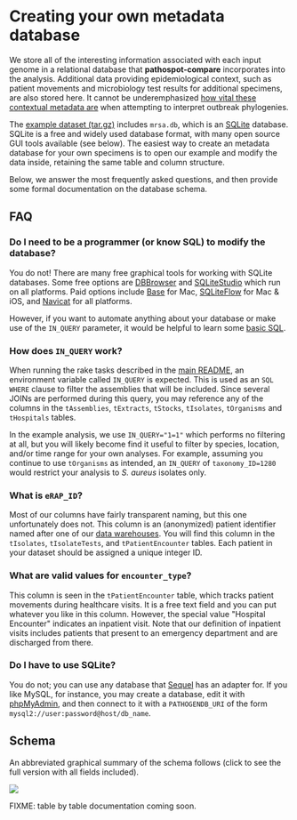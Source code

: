 # Creating your own metadata database

We store all of the interesting information associated with each input genome in a relational database that **pathospot-compare** incorporates into the analysis. Additional data providing epidemiological context, such as patient movements and microbiology test results for additional specimens, are also stored here. It cannot be underemphasized [how vital these contextual metadata are][natmic] when attempting to interpret outbreak phylogenies.

[natmic]: https://www.nature.com/articles/s41564-020-0738-5

The [example dataset (tar.gz)](https://pathospot.org/data/mrsa.tar.gz) includes `mrsa.db`, which is an [SQLite] database. SQLite is a free and widely used database format, with many open source GUI tools available (see below). The easiest way to create an metadata database for your own specimens is to open our example and modify the data inside, retaining the same table and column structure.

[SQLite]: https://www.sqlite.org/index.html

Below, we answer the most frequently asked questions, and then provide some formal documentation on the database schema.

## FAQ

### Do I need to be a programmer (or know SQL) to modify the database?

You do not! There are many free graphical tools for working with SQLite databases. Some free options are [DBBrowser](https://sqlitebrowser.org/) and [SQLiteStudio](https://sqlitestudio.pl/) which run on all platforms. Paid options include [Base](https://menial.co.uk/base/) for Mac,  [SQLiteFlow](https://www.sqliteflow.com/) for Mac & iOS, and [Navicat](https://www.navicat.com/en/products/navicat-premium) for all platforms.

However, if you want to automate anything about your database or make use of the `IN_QUERY` parameter, it would be helpful to learn some [basic SQL](https://www.sqlitetutorial.net/).

### How does `IN_QUERY` work?

When running the rake tasks described in the [main README](https://github.com/powerpak/pathospot-comparison), an environment variable called `IN_QUERY` is expected. This is used as an `SQL WHERE` clause to filter the assemblies that will be included.  Since several JOINs are performed during this query, you may reference any of the columns in the `tAssemblies`, `tExtracts`, `tStocks`, `tIsolates`, `tOrganisms` and `tHospitals` tables.

In the example analysis, we use `IN_QUERY="1=1"` which performs no filtering at all, but you will likely become find it useful to filter by species, location, and/or time range for your own analyses. For example, assuming you continue to use `tOrganisms` as intended, an `IN_QUERY` of `taxonomy_ID=1280` would restrict your analysis to _S. aureus_ isolates only.

### What is `eRAP_ID`?

Most of our columns have fairly transparent naming, but this one unfortunately does not. This column is an (anonymized) patient identifier named after one of our [data warehouses](https://erap.mssm.edu). You will find this column in the `tIsolates`, `tIsolateTests`, and `tPatientEncounter` tables. Each patient in your dataset should be assigned a unique integer ID.

### What are valid values for `encounter_type`?

This column is seen in the `tPatientEncounter` table, which tracks patient movements during healthcare visits. It is a free text field and you can put whatever you like in this column. However, the special value "Hospital Encounter" indicates an inpatient visit. Note that our definition of inpatient visits includes patients that present to an emergency department and are discharged from there.

### Do I have to use SQLite?

You do not; you can use any database that [Sequel](https://sequel.jeremyevans.net/rdoc/files/doc/opening_databases_rdoc.html) has an adapter for. If you like MySQL, for instance, you may create a database, edit it with [phpMyAdmin](https://www.phpmyadmin.net/), and then connect to it with a `PATHOGENDB_URI` of the form `mysql2://user:password@host/db_name`.

## Schema

An abbreviated graphical summary of the schema follows (click to see the full version with all fields included).

<a href="https://pathospot.org/images/schema-large.png"><img src="https://pathospot.org/images/schema-compact.png" /></a>

FIXME: table by table documentation coming soon.
